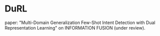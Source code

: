 # DuRL
paper: "Multi-Domain Generalization Few-Shot Intent Detection with Dual Representation Learning" on INFORMATION FUSION (under review).
